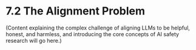 # 7.2 The Alignment Problem

(Content explaining the complex challenge of aligning LLMs to be helpful, honest, and harmless, and introducing the core concepts of AI safety research will go here.)
